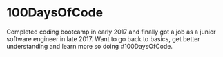 # 100DaysOfCode

Completed coding bootcamp in early 2017 and finally got a job as a junior software engineer in late 2017. Want to go back to basics, get better understanding and learn more so doing #100DaysOfCode.
